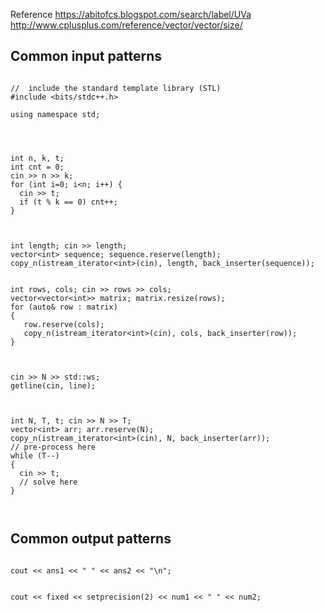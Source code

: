 

Reference
https://abitofcs.blogspot.com/search/label/UVa
http://www.cplusplus.com/reference/vector/vector/size/

## Common input patterns

```

//  include the standard template library (STL)
#include <bits/stdc++.h>

using namespace std;




int n, k, t; 
int cnt = 0; 
cin >> n >> k; 
for (int i=0; i<n; i++) { 
  cin >> t; 
  if (t % k == 0) cnt++; 
} 



int length; cin >> length;
vector<int> sequence; sequence.reserve(length);
copy_n(istream_iterator<int>(cin), length, back_inserter(sequence));


int rows, cols; cin >> rows >> cols; 
vector<vector<int>> matrix; matrix.resize(rows); 
for (auto& row : matrix)
{    
   row.reserve(cols); 
   copy_n(istream_iterator<int>(cin), cols, back_inserter(row)); 
}



cin >> N >> std::ws;
getline(cin, line);



int N, T, t; cin >> N >> T;
vector<int> arr; arr.reserve(N);
copy_n(istream_iterator<int>(cin), N, back_inserter(arr));
// pre-process here
while (T--) 
{
  cin >> t;
  // solve here
}



```

## Common output patterns

```

cout << ans1 << " " << ans2 << "\n";


cout << fixed << setprecision(2) << num1 << " " << num2;


```


